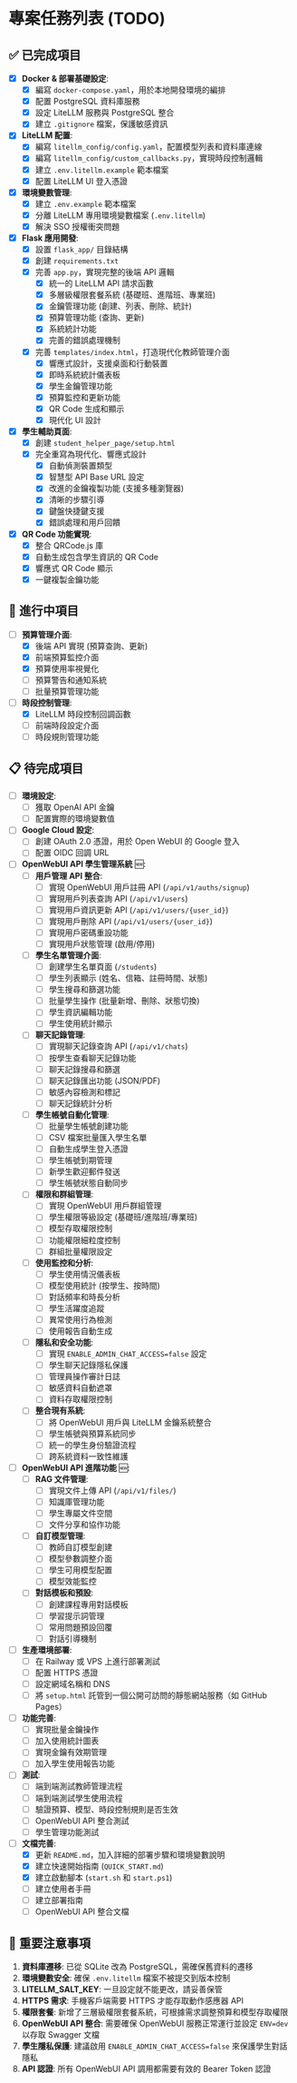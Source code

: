 # 專案任務列表 (TODO)

## ✅ 已完成項目

- [x] **Docker & 部署基礎設定**:
    - [x] 編寫 `docker-compose.yaml`，用於本地開發環境的編排
    - [x] 配置 PostgreSQL 資料庫服務
    - [x] 設定 LiteLLM 服務與 PostgreSQL 整合
    - [x] 建立 `.gitignore` 檔案，保護敏感資訊

- [x] **LiteLLM 配置**:
    - [x] 編寫 `litellm_config/config.yaml`，配置模型列表和資料庫連線
    - [x] 編寫 `litellm_config/custom_callbacks.py`，實現時段控制邏輯
    - [x] 建立 `.env.litellm.example` 範本檔案
    - [x] 配置 LiteLLM UI 登入憑證

- [x] **環境變數管理**:
    - [x] 建立 `.env.example` 範本檔案
    - [x] 分離 LiteLLM 專用環境變數檔案 (`.env.litellm`)
    - [x] 解決 SSO 授權衝突問題

- [x] **Flask 應用開發**:
    - [x] 設置 `flask_app/` 目錄結構
    - [x] 創建 `requirements.txt`
    - [x] 完善 `app.py`，實現完整的後端 API 邏輯
        - [x] 統一的 LiteLLM API 請求函數
        - [x] 多層級權限套餐系統 (基礎班、進階班、專業班)
        - [x] 金鑰管理功能 (創建、列表、刪除、統計)
        - [x] 預算管理功能 (查詢、更新)
        - [x] 系統統計功能
        - [x] 完善的錯誤處理機制
    - [x] 完善 `templates/index.html`，打造現代化教師管理介面
        - [x] 響應式設計，支援桌面和行動裝置
        - [x] 即時系統統計儀表板
        - [x] 學生金鑰管理功能
        - [x] 預算監控和更新功能
        - [x] QR Code 生成和顯示
        - [x] 現代化 UI 設計

- [x] **學生輔助頁面**:
    - [x] 創建 `student_helper_page/setup.html`
    - [x] 完全重寫為現代化、響應式設計
        - [x] 自動偵測裝置類型
        - [x] 智慧型 API Base URL 設定
        - [x] 改進的金鑰複製功能 (支援多種瀏覽器)
        - [x] 清晰的步驟引導
        - [x] 鍵盤快捷鍵支援
        - [x] 錯誤處理和用戶回饋

- [x] **QR Code 功能實現**:
    - [x] 整合 QRCode.js 庫
    - [x] 自動生成包含學生資訊的 QR Code
    - [x] 響應式 QR Code 顯示
    - [x] 一鍵複製金鑰功能

## 🔄 進行中項目

- [ ] **預算管理介面**:
    - [x] 後端 API 實現 (預算查詢、更新)
    - [x] 前端預算監控介面
    - [x] 預算使用率視覺化
    - [ ] 預算警告和通知系統
    - [ ] 批量預算管理功能

- [ ] **時段控制管理**:
    - [x] LiteLLM 時段控制回調函數
    - [ ] 前端時段設定介面
    - [ ] 時段規則管理功能

## 📋 待完成項目

- [ ] **環境設定**: 
    - [ ] 獲取 OpenAI API 金鑰
    - [ ] 配置實際的環境變數值

- [ ] **Google Cloud 設定**: 
    - [ ] 創建 OAuth 2.0 憑證，用於 Open WebUI 的 Google 登入
    - [ ] 配置 OIDC 回調 URL

- [ ] **OpenWebUI API 學生管理系統** 🆕:
    - [ ] **用戶管理 API 整合**:
        - [ ] 實現 OpenWebUI 用戶註冊 API (`/api/v1/auths/signup`)
        - [ ] 實現用戶列表查詢 API (`/api/v1/users`)
        - [ ] 實現用戶資訊更新 API (`/api/v1/users/{user_id}`)
        - [ ] 實現用戶刪除 API (`/api/v1/users/{user_id}`)
        - [ ] 實現用戶密碼重設功能
        - [ ] 實現用戶狀態管理 (啟用/停用)
    
    - [ ] **學生名單管理介面**:
        - [ ] 創建學生名單頁面 (`/students`)
        - [ ] 學生列表顯示 (姓名、信箱、註冊時間、狀態)
        - [ ] 學生搜尋和篩選功能
        - [ ] 批量學生操作 (批量新增、刪除、狀態切換)
        - [ ] 學生資訊編輯功能
        - [ ] 學生使用統計顯示
    
    - [ ] **聊天記錄管理**:
        - [ ] 實現聊天記錄查詢 API (`/api/v1/chats`)
        - [ ] 按學生查看聊天記錄功能
        - [ ] 聊天記錄搜尋和篩選
        - [ ] 聊天記錄匯出功能 (JSON/PDF)
        - [ ] 敏感內容檢測和標記
        - [ ] 聊天記錄統計分析
    
    - [ ] **學生帳號自動化管理**:
        - [ ] 批量學生帳號創建功能
        - [ ] CSV 檔案批量匯入學生名單
        - [ ] 自動生成學生登入憑證
        - [ ] 學生帳號到期管理
        - [ ] 新學生歡迎郵件發送
        - [ ] 學生帳號狀態自動同步
    
    - [ ] **權限和群組管理**:
        - [ ] 實現 OpenWebUI 用戶群組管理
        - [ ] 學生權限等級設定 (基礎班/進階班/專業班)
        - [ ] 模型存取權限控制
        - [ ] 功能權限細粒度控制
        - [ ] 群組批量權限設定
    
    - [ ] **使用監控和分析**:
        - [ ] 學生使用情況儀表板
        - [ ] 模型使用統計 (按學生、按時間)
        - [ ] 對話頻率和時長分析
        - [ ] 學生活躍度追蹤
        - [ ] 異常使用行為檢測
        - [ ] 使用報告自動生成
    
    - [ ] **隱私和安全功能**:
        - [ ] 實現 `ENABLE_ADMIN_CHAT_ACCESS=false` 設定
        - [ ] 學生聊天記錄隱私保護
        - [ ] 管理員操作審計日誌
        - [ ] 敏感資料自動遮罩
        - [ ] 資料存取權限控制
    
    - [ ] **整合現有系統**:
        - [ ] 將 OpenWebUI 用戶與 LiteLLM 金鑰系統整合
        - [ ] 學生帳號與預算系統同步
        - [ ] 統一的學生身份驗證流程
        - [ ] 跨系統資料一致性維護

- [ ] **OpenWebUI API 進階功能** 🆕:
    - [ ] **RAG 文件管理**:
        - [ ] 實現文件上傳 API (`/api/v1/files/`)
        - [ ] 知識庫管理功能
        - [ ] 學生專屬文件空間
        - [ ] 文件分享和協作功能
    
    - [ ] **自訂模型管理**:
        - [ ] 教師自訂模型創建
        - [ ] 模型參數調整介面
        - [ ] 學生可用模型配置
        - [ ] 模型效能監控
    
    - [ ] **對話模板和預設**:
        - [ ] 創建課程專用對話模板
        - [ ] 學習提示詞管理
        - [ ] 常用問題預設回覆
        - [ ] 對話引導機制

- [ ] **生產環境部署**:
    - [ ] 在 Railway 或 VPS 上進行部署測試
    - [ ] 配置 HTTPS 憑證
    - [ ] 設定網域名稱和 DNS
    - [ ] 將 `setup.html` 託管到一個公開可訪問的靜態網站服務（如 GitHub Pages）

- [ ] **功能完善**:
    - [ ] 實現批量金鑰操作
    - [ ] 加入使用統計圖表
    - [ ] 實現金鑰有效期管理
    - [ ] 加入學生使用報告功能

- [ ] **測試**:
    - [ ] 端到端測試教師管理流程
    - [ ] 端到端測試學生使用流程
    - [ ] 驗證預算、模型、時段控制規則是否生效
    - [ ] OpenWebUI API 整合測試
    - [ ] 學生管理功能測試

- [ ] **文檔完善**:
    - [x] 更新 `README.md`，加入詳細的部署步驟和環境變數說明
    - [x] 建立快速開始指南 (`QUICK_START.md`)
    - [x] 建立啟動腳本 (`start.sh` 和 `start.ps1`)
    - [ ] 建立使用者手冊
    - [ ] 建立部署指南
    - [ ] OpenWebUI API 整合文檔

## 🚨 重要注意事項

1. **資料庫遷移**: 已從 SQLite 改為 PostgreSQL，需確保舊資料的遷移
2. **環境變數安全**: 確保 `.env.litellm` 檔案不被提交到版本控制
3. **LITELLM_SALT_KEY**: 一旦設定就不能更改，請妥善保管
4. **HTTPS 需求**: 手機客戶端需要 HTTPS 才能存取動作感應器 API
5. **權限套餐**: 新增了三層級權限套餐系統，可根據需求調整預算和模型存取權限
6. **OpenWebUI API 整合**: 需要確保 OpenWebUI 服務正常運行並設定 `ENV=dev` 以存取 Swagger 文檔
7. **學生隱私保護**: 建議啟用 `ENABLE_ADMIN_CHAT_ACCESS=false` 來保護學生對話隱私
8. **API 認證**: 所有 OpenWebUI API 調用都需要有效的 Bearer Token 認證
